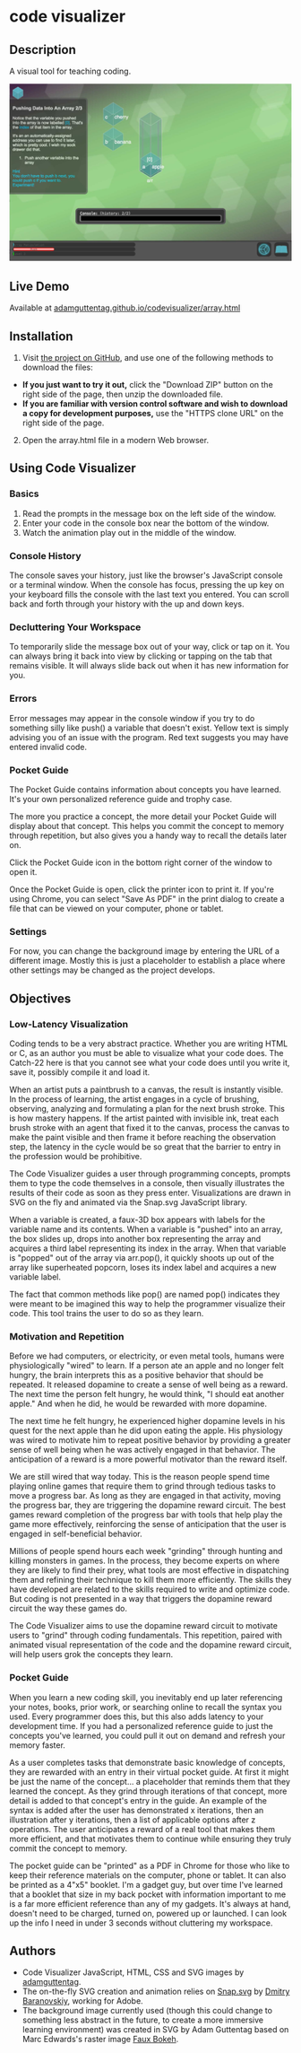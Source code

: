 # code visualizer

## Description
A visual tool for teaching coding.

![Screenshot](https://github.com/adamguttentag/codevisualizer/blob/master/screenshot.jpg)

## Live Demo
Available at [adamguttentag.github.io/codevisualizer/array.html](adamguttentag.github.io/codevisualizer/array.html)

## Installation
1. Visit [the project on GitHub](https://github.com/adamguttentag/codevisualizer), and use one of the following methods to download the files:

  * **If you just want to try it out,** click the "Download ZIP" button on the right side of the page, then unzip the downloaded file.
  * **If you are familiar with version control software and wish to download a copy for development purposes,** use the "HTTPS clone URL" on the right side of the page.

2. Open the array.html file in a modern Web browser.

## Using Code Visualizer

### Basics

1. Read the prompts in the message box on the left side of the window.
2. Enter your code in the console box near the bottom of the window.
3. Watch the animation play out in the middle of the window.

### Console History

The console saves your history, just like the browser's JavaScript console or a terminal window. When the console has focus, pressing the up key on your keyboard fills the console with the last text you entered. You can scroll back and forth through your history with the up and down keys.

### Decluttering Your Workspace

To temporarily slide the message box out of your way, click or tap on it. You can always bring it back into view by clicking or tapping on the tab that remains visible. It will always slide back out when it has new information for you.

### Errors

Error messages may appear in the console window if you try to do something silly like push() a variable that doesn't exist. Yellow text is simply advising you of an issue with the program. Red text suggests you may have entered invalid code.

### Pocket Guide

The Pocket Guide contains information about concepts you have learned. It's your own personalized reference guide and trophy case.

The more you practice a concept, the more detail your Pocket Guide will display about that concept. This helps you commit the concept to memory through repetition, but also gives you a handy way to recall the details later on.

Click the Pocket Guide icon in the bottom right corner of the window to open it.

Once the Pocket Guide is open, click the printer icon to print it. If you're using Chrome, you can select "Save As PDF" in the print dialog to create a file that can be viewed on your computer, phone or tablet.

### Settings

For now, you can change the background image by entering the URL of a different image. Mostly this is just a placeholder to establish a place where other settings may be changed as the project develops.

## Objectives

### Low-Latency Visualization
Coding tends to be a very abstract practice. Whether you are writing HTML or C, as an author you must be able to visualize what your code does. The Catch-22 here is that you cannot see what your code does until you write it, save it, possibly compile it and load it.

When an artist puts a paintbrush to a canvas, the result is instantly visible. In the process of learning, the artist engages in a cycle of brushing, observing, analyzing and formulating a plan for the next brush stroke. This is how mastery happens. If the artist painted with invisible ink, treat each brush stroke with an agent that fixed it to the canvas, process the canvas to make the paint visible and then frame it before reaching the observation step, the latency in the cycle would be so great that the barrier to entry in the profession would be prohibitive.

The Code Visualizer guides a user through programming concepts, prompts them to type the code themselves in a console, then visually illustrates the results of their code as soon as they press enter. Visualizations are drawn in SVG on the fly and animated via the Snap.svg JavaScript library.

When a variable is created, a faux-3D box appears with labels for the variable name and its contents. When a variable is "pushed" into an array, the box slides up, drops into another box representing the array and acquires a third label representing its index in the array. When that variable is "popped" out of the array via arr.pop(), it quickly shoots up out of the array like superheated popcorn, loses its index label and acquires a new variable label.

The fact that common methods like pop() are named pop() indicates they were meant to be imagined this way to help the programmer visualize their code. This tool trains the user to do so as they learn.

### Motivation and Repetition

Before we had computers, or electricity, or even metal tools, humans were physiologically "wired" to learn. If a person ate an apple and no longer felt hungry, the brain interprets this as a positive behavior that should be repeated. It released dopamine to create a sense of well being as a reward. The next time the person felt hungry, he would think, "I should eat another apple." And when he did, he would be rewarded with more dopamine.

The next time he felt hungry, he experienced higher dopamine levels in his quest for the next apple than he did upon eating the apple. His physiology was wired to motivate him to repeat positive behavior by providing a greater sense of well being when he was actively engaged in that behavior. The anticipation of a reward is a more powerful motivator than the reward itself.

We are still wired that way today. This is the reason people spend time playing online games that require them to grind through tedious tasks to move a progress bar. As long as they are engaged in that activity, moving the progress bar, they are triggering the dopamine reward circuit. The best games reward completion of the progress bar with tools that help play the game more effectively, reinforcing the sense of anticipation that the user is engaged in self-beneficial behavior.

Millions of people spend hours each week "grinding" through hunting and killing monsters in games. In the process, they become experts on where they are likely to find their prey, what tools are most effective in dispatching them and refining their technique to kill them more efficiently. The skills they have developed are related to the skills required to write and optimize code. But coding is not presented in a way that triggers the dopamine reward circuit the way these games do.

The Code Visualizer aims to use the dopamine reward circuit to motivate users to "grind" through coding fundamentals. This repetition, paired with animated visual representation of the code and the dopamine reward circuit, will help users grok the concepts they learn.

### Pocket Guide

When you learn a new coding skill, you inevitably end up later referencing your notes, books, prior work, or searching online to recall the syntax you used. Every programmer does this, but this also adds latency to your development time. If you had a personalized reference guide to just the concepts you've learned, you could pull it out on demand and refresh your memory faster.

As a user completes tasks that demonstrate basic knowledge of concepts, they are rewarded with an entry in their virtual pocket guide. At first it might be just the name of the concept... a placeholder that reminds them that they learned the concept. As they grind through iterations of that concept, more detail is added to that concept's entry in the guide. An example of the syntax is added after the user has demonstrated x iterations, then an illustration after y iterations, then a list of applicable options after z operations. The user anticipates a reward of a real tool that makes them more efficient, and that motivates them to continue while ensuring they truly commit the concept to memory.

The pocket guide can be "printed" as a PDF in Chrome for those who like to keep their reference materials on the computer, phone or tablet. It can also be printed as a 4"x5" booklet. I'm a gadget guy, but over time I've learned that a booklet that size in my back pocket with information important to me is a far more efficient reference than any of my gadgets. It's always at hand, doesn't need to be charged, turned on, powered up or launched. I can look up the info I need in under 3 seconds without cluttering my workspace.

## Authors
*  Code Visualizer JavaScript, HTML, CSS and SVG images by [adamguttentag](https://github.com/adamguttentag).
* The on-the-fly SVG creation and animation relies on [Snap.svg](https://github.com/adobe-webplatform/Snap.svg/) by [Dmitry Baranovskiy](https://github.com/DmitryBaranovskiy), working for Adobe.
* The background image currently used (though this could change to something less abstract in the future, to create a more immersive learning environment) was created in SVG by Adam Guttentag based on Marc Edwards's raster image [Faux Bokeh](https://dribbble.com/shots/760031-Faux-Bokeh).
